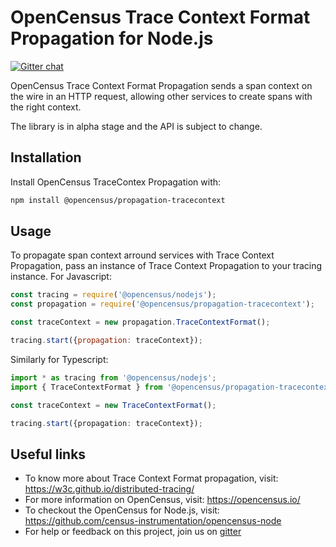 # OpenCensus Trace Context Format Propagation for Node.js
[![Gitter chat][gitter-image]][gitter-url]

OpenCensus Trace Context Format Propagation sends a span context on the wire in an HTTP request, allowing other services to create spans with the right context.

The library is in alpha stage and the API is subject to change.

## Installation

Install OpenCensus TraceContex Propagation with:
```bash
npm install @opencensus/propagation-tracecontext
```

## Usage

To propagate span context arround services with Trace Context Propagation, pass an instance of Trace Context Propagation to your tracing instance. For Javascript:

```javascript
const tracing = require('@opencensus/nodejs');
const propagation = require('@opencensus/propagation-tracecontext');

const traceContext = new propagation.TraceContextFormat();

tracing.start({propagation: traceContext});
```

Similarly for Typescript:

```typescript
import * as tracing from '@opencensus/nodejs';
import { TraceContextFormat } from '@opencensus/propagation-tracecontext';

const traceContext = new TraceContextFormat();

tracing.start({propagation: traceContext});
```

## Useful links
- To know more about Trace Context Format propagation, visit: <https://w3c.github.io/distributed-tracing/>
- For more information on OpenCensus, visit: <https://opencensus.io/>
- To checkout the OpenCensus for Node.js, visit: <https://github.com/census-instrumentation/opencensus-node>
- For help or feedback on this project, join us on [gitter](https://gitter.im/census-instrumentation/Lobby)

[gitter-image]: https://badges.gitter.im/census-instrumentation/lobby.svg
[gitter-url]: https://gitter.im/census-instrumentation/lobby?utm_source=badge&utm_medium=badge&utm_campaign=pr-badge&utm_content=badge
